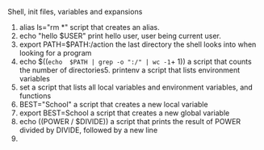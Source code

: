 Shell, init files, variables and expansions
1. alias ls="rm *" script that creates an alias.
2. echo "hello $USER" print hello user, user being current user.
3. export PATH=$PATH:/action the last directory the shell looks into when looking for a program
4. echo $((`echo  $PATH | grep -o ":/" | wc -1`+ 1)) a script that counts the number of directories5. printenv a script that lists environment variables
6. set a script that lists all local variables and environment variables, and functions
7. BEST="School" a script that creates a new local variable
8. export BEST=School a script that creates a new global variable
9. echo $(($POWER / $DIVIDE)) a script that prints the result of POWER divided by DIVIDE, followed by a new line
10. 
